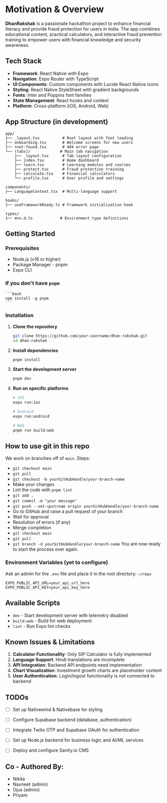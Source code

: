 # Motivation & Overview

**DhanRakshak** is a passionate hackathon project to enhance financial literacy and provide fraud protection for users in India. The app combines educational content, practical calculators, and interactive fraud prevention training to empower users with financial knowledge and security awareness.


## Tech Stack

- **Framework**: React Native with Expo
- **Navigation**: Expo Router with TypeScript
- **UI Components**: Custom components with Lucide React Native icons
- **Styling**: React Native StyleSheet with gradient backgrounds
- **Fonts**: Inter and Poppins font families
- **State Management**: React hooks and context
- **Platform**: Cross-platform (iOS, Android, Web)

## App Structure (in development)

```
app/
├── _layout.tsx          # Root layout with font loading
├── onboarding.tsx       # Welcome screens for new users
├── +not-found.tsx       # 404 error page
└── (tabs)/             # Main tab navigation
    ├── _layout.tsx      # Tab layout configuration
    ├── index.tsx        # Home dashboard
    ├── learn.tsx        # Learning modules and courses
    ├── protect.tsx      # Fraud protection training
    ├── calculate.tsx    # Financial calculators
    └── profile.tsx      # User profile and settings

components/
├── LanguageContext.tsx  # Multi-language support

hooks/
├── useFrameworkReady.ts # Framework initialization hook

types/
├── env.d.ts            # Environment type definitions
```

## Getting Started

### Prerequisites
- Node.js (v16 or higher)
- Package Manager - pnpm 
- Expo CLI

### If you don't have `pnpm` 

    ```bash
    npm install -g pnpm
    ```

### Installation

1. **Clone the repository**
   ```bash
   git clone https://github.com/your-username/dhan-rakshak.git
   cd dhan-rakshak
   ```

2. **Install dependencies**
   ```bash
   pnpm install
   ```

3. **Start the development server**
   ```bash
   pnpm dev
   ```

4. **Run on specific platforms**
   ```bash
   # iOS
   expo run:ios
   
   # Android
   expo run:android
   
   # Web
   pnpm run build:web
   ```


## How to use git in this repo
We work on branches off of `main`. Steps:
- `git checkout main`
- `git pull`
- `git checkout -b yourGitHubHandle/your-branch-name`
- Make your changes
- Lint the code with `pnpm lint`
- `git add .`
- `git commit -m "your message"`
- `git push --set-upstream origin yourGitHubHandle/your-branch-name`
- Go to GitHub and raise a pull request of your branch
- Wait for approval
- Resolution of errors (if any)
- Merge completion
- `git checkout main`
- `git pull`
- `git branch -d yourGitHubHandle/your-branch-name`
You are now ready to start the process over again.


### Environment Variables (yet to configure)

Ask an admin for the `.env` file and place it in the root directory: `~/repo`

```env
EXPO_PUBLIC_API_URL=your_api_url_here
EXPO_PUBLIC_API_KEY=your_api_key_here
```

## Available Scripts

- `dev` - Start development server with telemetry disabled
- `build:web` - Build for web deployment
- `lint` - Run Expo lint checks


## Known Issues & Limitations

1. **Calculator Functionality**: Only SIP Calculator is fully implemented
2. **Language Support**: Hindi translations are incomplete
3. **API Integration**: Backend API endpoints need implementation
4. **Chart Visualization**: Investment growth charts are placeholder content
5. **User Authentication**: Login/logout functionality is not connected to backend

## TODOs

- [ ] Set up Nativewind & Nativebase for styling
- [ ] Configure Supabase backend (database, authentication)
- [ ] Integrate Twilio OTP and Supabase OAuth for authentication
- [ ] Set up Node.js backend for business logic and AI/ML services
- [ ] Deploy and configure Sanity.io CMS


## Co - Authored By: 

- Nikita 
- Navneet (admin)
- Ojus (admin)
- Priyam
